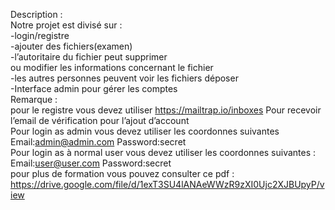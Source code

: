 Description :<br/>
Notre projet est divisé sur :<br/>
-login/registre<br/>
-ajouter des fichiers(examen)<br/>
-l’autoritaire du fichier peut supprimer <br/>
ou modifier les informations concernant le fichier<br/>
-les autres personnes peuvent voir les 
fichiers déposer<br/>
-Interface admin pour gérer les comptes<br/>
Remarque :<br/> pour le registre vous devez 
utiliser https://mailtrap.io/inboxes
Pour recevoir l’email de vérification pour 
l’ajout d’account<br/>
Pour login as admin vous devez 
utiliser les coordonnes suivantes
Email:admin@admin.com
Password:secret<br/>
Pour login as à normal user vous 
devez utiliser les coordonnes 
suivantes :
Email:user@user.com
Password:secret<br/>
pour plus de formation vous pouvez consulter ce pdf : https://drive.google.com/file/d/1exT3SU4lANAeWWzR9zXI0Ujc2XJBUpyP/view
